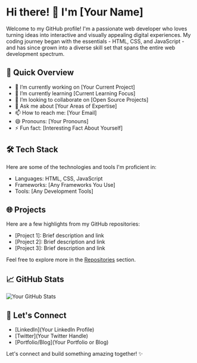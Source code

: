 # Hi there! 👋 I'm [Your Name]

Welcome to my GitHub profile! I'm a passionate web developer who loves turning ideas into interactive and visually appealing digital experiences. My coding journey began with the essentials - HTML, CSS, and JavaScript - and has since grown into a diverse skill set that spans the entire web development spectrum.

## 🚀 Quick Overview

- 🔭 I’m currently working on [Your Current Project]
- 🌱 I’m currently learning [Current Learning Focus]
- 👯 I’m looking to collaborate on [Open Source Projects]
- 💬 Ask me about [Your Areas of Expertise]
- 📫 How to reach me: [Your Email]
- 😄 Pronouns: [Your Pronouns]
- ⚡ Fun fact: [Interesting Fact About Yourself]

## 🛠️ Tech Stack

Here are some of the technologies and tools I'm proficient in:

- Languages: HTML, CSS, JavaScript
- Frameworks: [Any Frameworks You Use]
- Tools: [Any Development Tools]

## 🌐 Projects

Here are a few highlights from my GitHub repositories:

- [Project 1]: Brief description and link
- [Project 2]: Brief description and link
- [Project 3]: Brief description and link

Feel free to explore more in the [Repositories](https://github.com/YourUsername?tab=repositories) section.

## 📈 GitHub Stats

![Your GitHub Stats](https://github-readme-stats.vercel.app/api?username=YourUsername&show_icons=true&count_private=true)

## 🤝 Let's Connect

- [LinkedIn](Your LinkedIn Profile)
- [Twitter](Your Twitter Handle)
- [Portfolio/Blog](Your Portfolio or Blog)

Let's connect and build something amazing together! ✨
